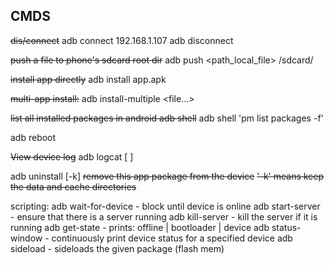 ## CMDS

~~dis/connect~~
adb connect 192.168.1.107
adb disconnect

~~push a file to phone's sdcard root dir~~
adb push <path_local_file> /sdcard/

~~install app directly~~
adb install app.apk

~~multi-app install:~~
adb install-multiple <file...>

~~list all installed packages in android adb shell~~
adb shell 'pm list packages -f'


adb reboot

~~View device log~~
adb logcat [ <filter-spec> ]

adb uninstall [-k] <package> 
~~remove this app package from the device~~
~~'-k' means keep the data and cache directories~~


scripting:
  adb wait-for-device          - block until device is online
  adb start-server             - ensure that there is a server running
  adb kill-server              - kill the server if it is running
  adb get-state                - prints: offline | bootloader | device
  adb status-window            - continuously print device status for a specified device
  adb sideload <file>          - sideloads the given package (flash mem)